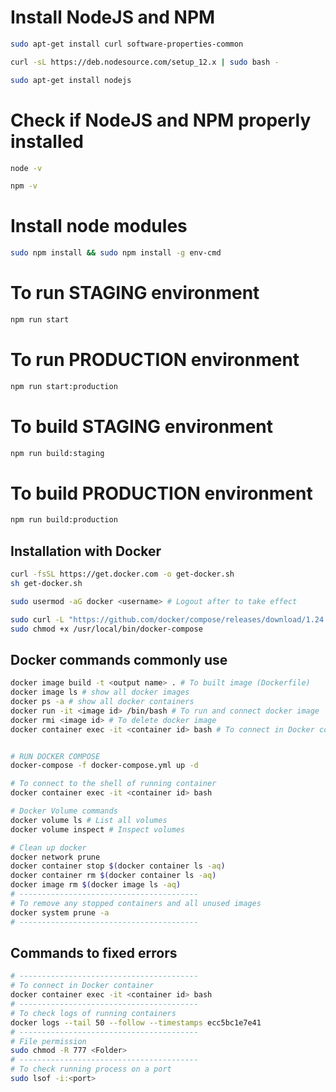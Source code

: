 # Install NodeJS and NPM
```bash
sudo apt-get install curl software-properties-common

curl -sL https://deb.nodesource.com/setup_12.x | sudo bash -

sudo apt-get install nodejs
```

# Check if NodeJS and NPM properly installed
```bash
node -v 

npm -v 
```

# Install node modules
```bash
sudo npm install && sudo npm install -g env-cmd
```

# To run STAGING environment 
```bash
npm run start
```

# To run PRODUCTION environment 
```bash
npm run start:production
```

# To build STAGING environment 
```bash
npm run build:staging
```

# To build PRODUCTION environment 
```bash
npm run build:production
```

## Installation with Docker
```bash
curl -fsSL https://get.docker.com -o get-docker.sh
sh get-docker.sh

sudo usermod -aG docker <username> # Logout after to take effect

sudo curl -L "https://github.com/docker/compose/releases/download/1.24.0/docker-compose-$(uname -s)-$(uname -m)" -o /usr/local/bin/docker-compose
sudo chmod +x /usr/local/bin/docker-compose


```

## Docker commands commonly use
```bash
docker image build -t <output name> . # To built image (Dockerfile)  
docker image ls # show all docker images
docker ps -a # show all docker containers
docker run -it <image id> /bin/bash # To run and connect docker image
docker rmi <image id> # To delete docker image
docker container exec -it <container id> bash # To connect in Docker container


# RUN DOCKER COMPOSE
docker-compose -f docker-compose.yml up -d 

# To connect to the shell of running container
docker container exec -it <container id> bash 

# Docker Volume commands
docker volume ls # List all volumes
docker volume inspect # Inspect volumes

# Clean up docker
docker network prune
docker container stop $(docker container ls -aq)
docker container rm $(docker container ls -aq)
docker image rm $(docker image ls -aq)
# ----------------------------------------
# To remove any stopped containers and all unused images
docker system prune -a 
# ----------------------------------------
```
## Commands to fixed errors
```bash
# ----------------------------------------
# To connect in Docker container
docker container exec -it <container id> bash
# ----------------------------------------
# To check logs of running containers
docker logs --tail 50 --follow --timestamps ecc5bc1e7e41
# ----------------------------------------
# File permission
sudo chmod -R 777 <Folder>
# ----------------------------------------
# To check running process on a port
sudo lsof -i:<port>
```

